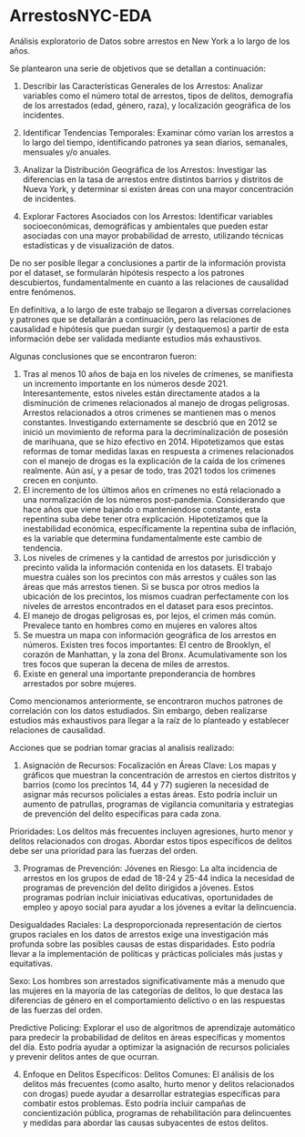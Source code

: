 # ArrestosNYC-EDA
Análisis exploratorio de Datos sobre arrestos en New York a lo largo de los años.

Se plantearon una serie de objetivos que se detallan a continuación:

1) Describir las Características Generales de los Arrestos: Analizar variables como el número total de arrestos, tipos de delitos, demografía de los arrestados (edad, género, raza), y localización geográfica de los incidentes.

2) Identificar Tendencias Temporales: Examinar cómo varían los arrestos a lo largo del tiempo, identificando patrones ya sean diarios, semanales, mensuales y/o anuales.

3) Analizar la Distribución Geográfica de los Arrestos: Investigar las diferencias en la tasa de arrestos entre distintos barrios y distritos de Nueva York, y determinar si existen áreas con una mayor concentración de incidentes.

4) Explorar Factores Asociados con los Arrestos: Identificar variables socioeconómicas, demográficas y ambientales que pueden estar asociadas con una mayor probabilidad de arresto, utilizando técnicas estadísticas y de visualización de datos.

De no ser posible llegar a conclusiones a partir de la información provista por el dataset, se formularán hipótesis respecto a los patrones descubiertos, fundamentalmente en cuanto a las relaciones de causalidad entre fenómenos.

En definitiva, a lo largo de este trabajo se llegaron a diversas correlaciones y patrones que se detallarán a continuación, pero las relaciones de causalidad e hipótesis que puedan surgir (y destaquemos) a partir de esta información debe ser validada mediante estudios más exhaustivos.

Algunas conclusiones que se encontraron fueron:

1) Tras al menos 10 años de baja en los niveles de crímenes, se manifiesta un incremento importante en los números desde 2021. Interesantemente, estos niveles están directamente atados a la disminución de crimenes relacionados al manejo de drogas peligrosas. Arrestos relacionados a otros crimenes se mantienen mas o menos constantes. Investigando externamente se descbrió que en 2012 se inició un movimiento de reforma para la decriminalización de posesión de marihuana, que se hizo efectivo en 2014. Hipotetizamos que estas reformas de tomar medidas laxas en respuesta a crimenes relacionados con el manejo de drogas es la explicación de la caída de los crímenes realmente. Aún así, y a pesar de todo, tras 2021 todos los crimenes crecen en conjunto. 
2) El incremento de los últimos años en crímenes no está relacionado a una normalización de los números post-pandemia. Considerando que hace años que viene bajando o manteniendose constante, esta repentina suba debe tener otra explicación. Hipotetizamos que la inestabilidad económica, específicamente la repentina suba de inflación, es la variable que determina fundamentalmente este cambio de tendencia.
3) Los niveles de crímenes y la cantidad de arrestos por jurisdicción y precinto valida la información contenida en los datasets. El trabajo muestra cuáles son los precintos con más arrestos y cuáles son las áreas que más arrestos tienen. Si se busca por otros medios la ubicación de los precintos, los mismos cuadran perfectamente con los niveles de arrestos encontrados en el dataset para esos precintos.
4) El manejo de drogas peligrosas es, por lejos, el crimen más común. Prevalece tanto en hombres como en mujeres en valores altos
5) Se muestra un mapa con información geográfica de los arrestos en números. Existen tres focos importantes: El centro de Brooklyn, el corazón de Manhattan, y la zona del Bronx. Acumulativamente son los tres focos que superan la decena de miles de arrestos.
6) Existe en general una importante preponderancia de hombres arrestados por sobre mujeres.

Como mencionamos anteriormente, se encontraron muchos patrones de correlación  con los datos estudiados. Sin embargo, deben realizarse estudios más exhaustivos para llegar a la raíz de lo planteado y establecer relaciones de causalidad. 

Acciones que se podrian tomar gracias al analisis realizado:

1) Asignación de Recursos:
Focalización en Áreas Clave: Los mapas y gráficos que muestran la concentración de arrestos en ciertos distritos y barrios (como los precintos 14, 44 y 77) sugieren la necesidad de asignar más recursos policiales a estas áreas. Esto podría incluir un aumento de patrullas, programas de vigilancia comunitaria y estrategias de prevención del delito específicas para cada zona.

Prioridades: Los delitos más frecuentes incluyen agresiones, hurto menor y delitos relacionados con drogas. Abordar estos tipos específicos de delitos debe ser una prioridad para las fuerzas del orden.

3) Programas de Prevención:
Jóvenes en Riesgo: La alta incidencia de arrestos en los grupos de edad de 18-24 y 25-44 indica la necesidad de programas de prevención del delito dirigidos a jóvenes. Estos programas podrían incluir iniciativas educativas, oportunidades de empleo y apoyo social para ayudar a los jóvenes a evitar la delincuencia.

Desigualdades Raciales: La desproporcionada representación de ciertos grupos raciales en los datos de arrestos exige una investigación más profunda sobre las posibles causas de estas disparidades. Esto podría llevar a la implementación de políticas y prácticas policiales más justas y equitativas.

Sexo: Los hombres son arrestados significativamente más a menudo que las mujeres en la mayoría de las categorías de delitos, lo que destaca las diferencias de género en el comportamiento delictivo o en las respuestas de las fuerzas del orden.

Predictive Policing: Explorar el uso de algoritmos de aprendizaje automático para predecir la probabilidad de delitos en áreas específicas y momentos del día. Esto podría ayudar a optimizar la asignación de recursos policiales y prevenir delitos antes de que ocurran.

4) Enfoque en Delitos Específicos:
Delitos Comunes: El análisis de los delitos más frecuentes (como asalto, hurto menor y delitos relacionados con drogas) puede ayudar a desarrollar estrategias específicas para combatir estos problemas. Esto podría incluir campañas de concientización pública, programas de rehabilitación para delincuentes y medidas para abordar las causas subyacentes de estos delitos.
